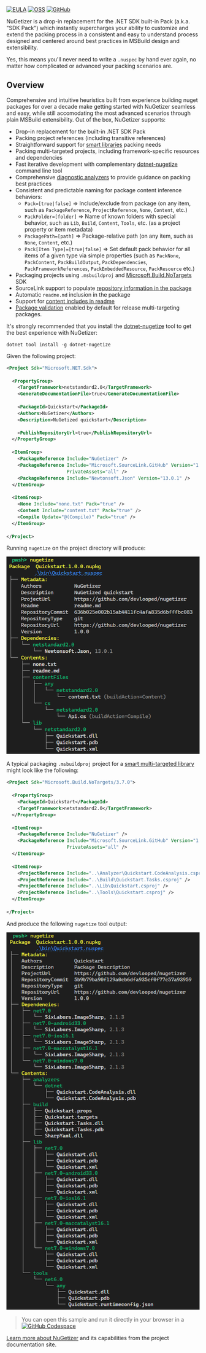 [![EULA](https://img.shields.io/badge/EULA-OSMF-blue?labelColor=black&color=C9FF30)](osmfeula.txt)
[![OSS](https://img.shields.io/github/license/devlooped/oss.svg?color=blue)](license.txt) 
[![GitHub](https://img.shields.io/badge/-source-181717.svg?logo=GitHub)](https://github.com/devlooped/nugetizer)

NuGetizer is a drop-in replacement for the .NET SDK built-in Pack (a.k.a. "SDK Pack") which instantly supercharges your ability to customize and extend the packing process in a consistent and easy to understand process designed and centered around best practices in MSBuild design and extensibility.

Yes, this means you'll never need to write a `.nuspec` by hand ever again, no matter how complicated or advanced your packing scenarios are.

<!-- include https://github.com/devlooped/.github/raw/main/osmf.md -->

## Overview

Comprehensive and intuitive heuristics built from experience building nuget packages for over a decade make getting started with NuGetizer seamless and easy, while still accomodating the most advanced scenarios through plain MSBuild extensibility. Out of the box, NuGetizer supports:

* Drop-in replacement for the built-in .NET SDK Pack
* Packing project references (including transitive references)
* Straightforward support for [smart libraries](https://www.cazzulino.com/smart-libraries.html#packaging) packing needs
* Packing multi-targeted projects, including framework-specific resources and dependencies
* Fast iterative development with complementary [dotnet-nugetize](https://nuget.org/packages/dotnet-nugetize) command line tool
* Comprehensive [diagnostic analyzers](https://www.cazzulino.com/nugetizer-diagnostics.html) to provide guidance on packing 
  best practices
* Consistent and predictable naming for package content inference behaviors:
  * `Pack=[true|false]` => Include/exclude from package (on any item, such as `PackageReference`, `ProjectReference`, `None`, `Content`, etc.) 
  * `PackFolder=[folder]` => Name of known folders with special behavior, such as `Lib`, `Build`, `Content`, `Tools`, etc. (as a project property or item metadata)
  * `PackagePath=[path]` => Package-relative path (on any item, such as `None`, `Content`, etc.)
  * `Pack[Item Type]=[true|false]` => Set default pack behavior for all items of a given type via simple properties (such as `PackNone`, `PackContent`, `PackBuildOutput`, `PackDependencies`, `PackFrameworkReferences`, `PackEmbeddedResource`, `PackResource` etc.)
* Packaging projects using `.msbuildproj` and [Microsoft.Build.NoTargets](https://nuget.org/packages/Microsoft.Build.NoTargets) SDK
* SourceLink support to populate [repository information in the package](https://devblogs.microsoft.com/nuget/introducing-source-code-link-for-nuget-packages/)
* Automatic `readme.md` inclusion in the package
* Support for [content includes in readme](https://www.cazzulino.com/pack-readme-includes.html)
* [Package validation](https://learn.microsoft.com/en-us/dotnet/fundamentals/package-validation/overview) enabled by default for release multi-targeting packages.

It's strongly recommended that you install the [dotnet-nugetize](https://nuget.org/packages/dotnet-nugetize) tool to get the best experience with NuGetizer:

```
dotnet tool install -g dotnet-nugetize
```

Given the following project:

```xml
<Project Sdk="Microsoft.NET.Sdk">

  <PropertyGroup>
    <TargetFramework>netstandard2.0</TargetFramework>
    <GenerateDocumentationFile>true</GenerateDocumentationFile>

    <PackageId>Quickstart</PackageId>
    <Authors>NuGetizer</Authors>
    <Description>NuGetized quickstart</Description>

    <PublishRepositoryUrl>true</PublishRepositoryUrl>
  </PropertyGroup>

  <ItemGroup>
    <PackageReference Include="NuGetizer" />
    <PackageReference Include="Microsoft.SourceLink.GitHub" Version="1.1.1" 
                      PrivateAssets="all" />
    <PackageReference Include="Newtonsoft.Json" Version="13.0.1" />
  </ItemGroup>

  <ItemGroup>
    <None Include="none.txt" Pack="true" />
    <Content Include="content.txt" Pack="true" />
    <Compile Update="@(Compile)" Pack="true" />
  </ItemGroup>

</Project>
```

Running `nugetize` on the project directory will produce:

![nugetize quickstart](https://raw.githubusercontent.com/devlooped/nugetizer/main/img/quickstart.png)

A typical packaging `.msbuildproj` project for a [smart multi-targeted library](https://www.cazzulino.com/smart-libraries.html#packaging) might look like the following:

```xml
<Project Sdk="Microsoft.Build.NoTargets/3.7.0">

  <PropertyGroup>
    <PackageId>Quickstart</PackageId>
    <TargetFramework>netstandard2.0</TargetFramework>
  </PropertyGroup>

  <ItemGroup>
    <PackageReference Include="NuGetizer" />
    <PackageReference Include="Microsoft.SourceLink.GitHub" Version="1.1.1" 
                      PrivateAssets="all" />
  </ItemGroup>

  <ItemGroup>
    <ProjectReference Include="..\Analyzer\Quickstart.CodeAnalysis.csproj" />
    <ProjectReference Include="..\Build\Quickstart.Tasks.csproj" />
    <ProjectReference Include="..\Lib\Quickstart.csproj" />
    <ProjectReference Include="..\Tools\Quickstart.csproj" />
  </ItemGroup>

</Project>
```

And produce the following `nugetize`  tool output:

![nugetize smart library](https://raw.githubusercontent.com/devlooped/nugetizer/main/img/packaging.png)

> You can open this sample and run it directly in your browser in a [![GitHub Codespace](https://img.shields.io/badge/-GitHub%20Codespace-black?logo=github)](https://github.com/codespaces/new?hide_repo_select=true&ref=docs&repo=297430130&machine=basicLinux32gb&devcontainer_path=.devcontainer%2Fdevcontainer.json)


[Learn more about NuGetizer](https://www.clarius.org/nugetizer/) and its capabilities from the project 
documentation site.

<!-- include https://github.com/devlooped/sponsors/raw/main/footer.md -->
<!-- exclude -->